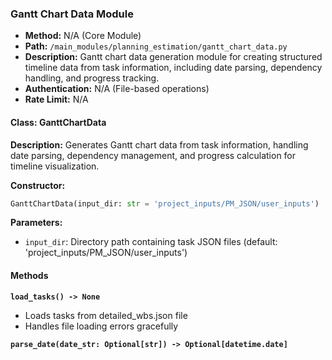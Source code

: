 ### Gantt Chart Data Module

- **Method:** N/A (Core Module)
- **Path:** `/main_modules/planning_estimation/gantt_chart_data.py`
- **Description:** Gantt chart data generation module for creating structured timeline data from task information, including date parsing, dependency handling, and progress tracking.
- **Authentication:** N/A (File-based operations)
- **Rate Limit:** N/A

#### Class: GanttChartData

**Description:** Generates Gantt chart data from task information, handling date parsing, dependency management, and progress calculation for timeline visualization.

**Constructor:**
```python
GanttChartData(input_dir: str = 'project_inputs/PM_JSON/user_inputs')
```

**Parameters:**
- `input_dir`: Directory path containing task JSON files (default: 'project_inputs/PM_JSON/user_inputs')

#### Methods

**`load_tasks() -> None`**
- Loads tasks from detailed_wbs.json file
- Handles file loading errors gracefully

**`parse_date(date_str: Optional[str]) -> Optional[datetime.date]`**

